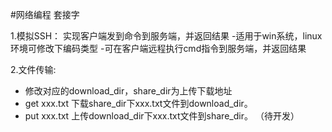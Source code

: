 
#网络编程 套接字

1.模拟SSH：
 实现客户端发到命令到服务端，并返回结果
 -适用于win系统，linux环境可修改下编码类型
 -可在客户端远程执行cmd指令到服务端，并返回结果


2.文件传输: 
 - 修改对应的download_dir，share_dir为上传下载地址
 - get xxx.txt    下载share_dir下xxx.txt文件到download_dir。
 - put xxx.txt    上传download_dir下xxx.txt文件到share_dir。 （待开发）


